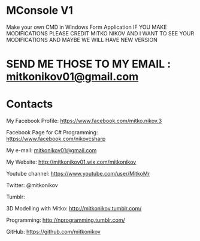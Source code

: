 # MConsole V1
Make your own CMD in Windows Form Application
IF YOU MAKE MODIFICATIONS PLEASE CREDIT MITKO NIKOV
AND I WANT TO SEE YOUR MODIFICATIONS AND MAYBE WE WILL HAVE NEW VERSION
# SEND ME THOSE TO MY EMAIL : mitkonikov01@gmail.com

# Contacts

My Facebook Profile:
https://www.facebook.com/mitko.nikov.3

Facebook Page for C# Programming:
https://www.facebook.com/nikovcsharp


My e-mail:
mitkonikov01@gmail.com

My Website:
http://mitkonikov01.wix.com/mitkonikov

Youtube channel:
https://www.youtube.com/user/MitkoMr

Twitter:
@mitkonikov



Tumblr:

3D Modelling with Mitko:
http://mitkonikov.tumblr.com/

Programming:
http://nprogramming.tumblr.com/



GitHub:
https://github.com/mitkonikov

